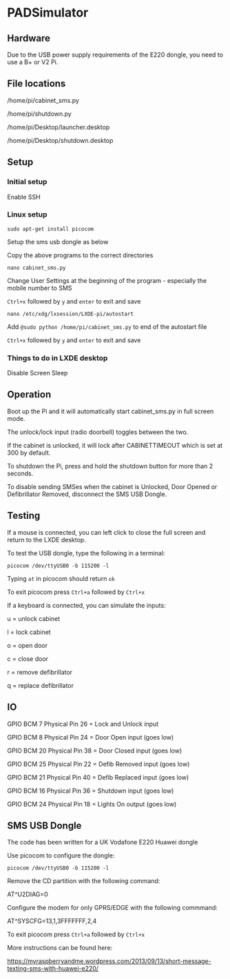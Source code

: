 # PADSimulator

## Hardware

Due to the USB power supply requirements of the E220 dongle, you need to use a B+ or V2 Pi.

## File locations

/home/pi/cabinet_sms.py

/home/pi/shutdown.py

/home/pi/Desktop/launcher.desktop

/home/pi/Desktop/shutdown.desktop

## Setup

### Initial setup

Enable SSH

### Linux setup

```sudo apt-get install picocom```

Setup the sms usb dongle as below

Copy the above programs to the correct directories

```nano cabinet_sms.py``` 

Change User Settings at the beginning of the program - especially the mobile number to SMS

```Ctrl+x``` followed by ```y``` and ```enter``` to exit and save

```nano /etc/xdg/lxsession/LXDE-pi/autostart```

Add ```@sudo python /home/pi/cabinet_sms.py``` to end of the autostart file

```Ctrl+x``` followed by ```y``` and ```enter``` to exit and save

### Things to do in LXDE desktop

Disable Screen Sleep

## Operation

Boot up the Pi and it will automatically start cabinet_sms.py in full screen mode.

The unlock/lock input (radio doorbell) toggles between the two.

If the cabinet is unlocked, it will lock after CABINETTIMEOUT which is set at 300 by default.

To shutdown the Pi, press and hold the shutdown button for more than 2 seconds.

To disable sending SMSes when the cabinet is Unlocked, Door Opened or Defibrillator Removed, disconnect the SMS USB Dongle.

## Testing

If a mouse is connected, you can left click to close the full screen and return to the LXDE desktop.

To test the USB dongle, type the following in a terminal:

```picocom /dev/ttyUSB0 -b 115200 -l```

Typing ```at``` in picocom should return ```ok```

To exit picocom press ```Ctrl+a``` followed by ```Ctrl+x```

If a keyboard is connected, you can simulate the inputs:

u = unlock cabinet

l = lock cabinet

o = open door

c = close door

r = remove defibrillator

q = replace defibrillator


## IO

GPIO BCM 7  Physical Pin 26 = Lock and Unlock input

GPIO BCM 8  Physical Pin 24 = Door Open       input (goes low)

GPIO BCM 20 Physical Pin 38 = Door Closed     input (goes low)

GPIO BCM 25 Physical Pin 22 = Defib Removed   input (goes low)

GPIO BCM 21 Physical Pin 40 = Defib Replaced  input (goes low)

GPIO BCM 16 Physical Pin 36 = Shutdown        input (goes low)

GPIO BCM 24 Physical Pin 18 = Lights On       output (goes low)

## SMS USB Dongle

The code has been written for a UK Vodafone E220 Huawei dongle

Use picocom to configure the dongle:

```picocom /dev/ttyUSB0 -b 115200 -l```

Remove the CD partition with the following command:

AT^U2DIAG=0

Configure the modem for only GPRS/EDGE with the following commmand:

AT^SYSCFG=13,1,3FFFFFFF,2,4

To exit picocom press ```Ctrl+a``` followed by ```Ctrl+x```

More instructions can be found here:

https://myraspberryandme.wordpress.com/2013/09/13/short-message-texting-sms-with-huawei-e220/

